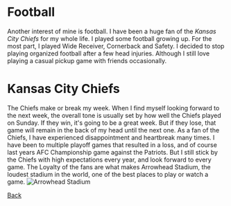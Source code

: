 # Football
Another interest of mine is football. I have been a huge fan of the *Kansas City Chiefs* for my whole life. 
I played some football growing up. For the most part, I played Wide Receiver, Cornerback and Safety. I decided to stop playing
organized football after a few head injuries. Although I still love playing a casual pickup game with friends occasionally.


# Kansas City Chiefs
The Chiefs make or break my week. When I find myself looking forward to the next week, the overall tone is usually set by
how well the Chiefs played on Sunday. If they win, it's going to be a great week. But if they lose, that game will remain in
the back of my head until the next one. As a fan of the Chiefs, I have experienced disappointment and heartbreak many times. 
I have been to multiple playoff games that resulted in a loss, and of course last years AFC Championship game 
against the Patriots. But I still stick by the Chiefs with high expectations every year, and look forward to every game. 
The Loyalty of the fans are what makes Arrowhead Stadium, the loudest stadium in the world, one of the best places to play or 
watch a game. 
![Arrowhead Stadium](https://user-images.githubusercontent.com/54376119/70089130-2c18cd00-15dd-11ea-8482-994e6874ea0f.jpg)

[Back](https://github.com/zetff9/FinalProject/blob/master/README.md)
